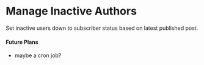 # Manage Inactive Authors
Set inactive users down to subscriber status based on latest published post.


#### Future Plans
* maybe a cron job?
